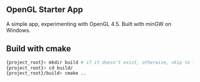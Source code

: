 ## OpenGL Starter App

A simple app, experimenting with OpenGL 4.5. 
Built with minGW on Windows. 

## Build with cmake

```bash
{project_root}> mkdir build # if it doesn't exist, otherwise, skip to the next step
{project_root}> cd build/
{project_root}/build> cmake .. 
```
